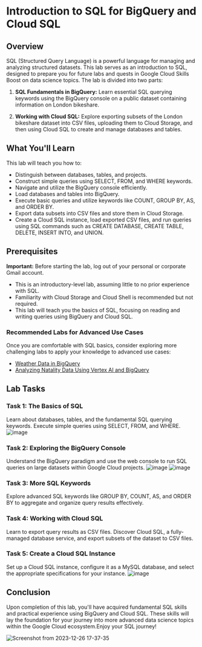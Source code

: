 # Introduction to SQL for BigQuery and Cloud SQL

## Overview
SQL (Structured Query Language) is a powerful language for managing and analyzing structured datasets. This lab serves as an introduction to SQL, designed to prepare you for future labs and quests in Google Cloud Skills Boost on data science topics. The lab is divided into two parts:

1. **SQL Fundamentals in BigQuery:** Learn essential SQL querying keywords using the BigQuery console on a public dataset containing information on London bikeshare.

2. **Working with Cloud SQL:** Explore exporting subsets of the London bikeshare dataset into CSV files, uploading them to Cloud Storage, and then using Cloud SQL to create and manage databases and tables.

## What You'll Learn
This lab will teach you how to:
- Distinguish between databases, tables, and projects.
- Construct simple queries using SELECT, FROM, and WHERE keywords.
- Navigate and utilize the BigQuery console efficiently.
- Load databases and tables into BigQuery.
- Execute basic queries and utilize keywords like COUNT, GROUP BY, AS, and ORDER BY.
- Export data subsets into CSV files and store them in Cloud Storage.
- Create a Cloud SQL instance, load exported CSV files, and run queries using SQL commands such as CREATE DATABASE, CREATE TABLE, DELETE, INSERT INTO, and UNION.

## Prerequisites
**Important:** Before starting the lab, log out of your personal or corporate Gmail account.

- This is an introductory-level lab, assuming little to no prior experience with SQL.
- Familiarity with Cloud Storage and Cloud Shell is recommended but not required.
- This lab will teach you the basics of SQL, focusing on reading and writing queries using BigQuery and Cloud SQL.

### Recommended Labs for Advanced Use Cases
Once you are comfortable with SQL basics, consider exploring more challenging labs to apply your knowledge to advanced use cases:

- [Weather Data in BigQuery](#)
- [Analyzing Natality Data Using Vertex AI and BigQuery](#)

## Lab Tasks

### Task 1: The Basics of SQL
Learn about databases, tables, and the fundamental SQL querying keywords. Execute simple queries using SELECT, FROM, and WHERE.
![image](https://github.com/Dev0psKing/Google-Cloud-Hands_On/assets/99263767/22452c03-3f0f-4d6c-9d39-d7a1a01526c7)

### Task 2: Exploring the BigQuery Console
Understand the BigQuery paradigm and use the web console to run SQL queries on large datasets within Google Cloud projects.
![image](https://github.com/Dev0psKing/Google-Cloud-Hands_On/assets/99263767/c56369a9-6d2f-4f45-ad22-31a54885d523)
![image](https://github.com/Dev0psKing/Google-Cloud-Hands_On/assets/99263767/5e8c215b-ba51-4dfd-bf70-75b423cde451)

### Task 3: More SQL Keywords
Explore advanced SQL keywords like GROUP BY, COUNT, AS, and ORDER BY to aggregate and organize query results effectively.

### Task 4: Working with Cloud SQL
Learn to export query results as CSV files. Discover Cloud SQL, a fully-managed database service, and export subsets of the dataset to CSV files.

### Task 5: Create a Cloud SQL Instance
Set up a Cloud SQL instance, configure it as a MySQL database, and select the appropriate specifications for your instance.
![image](https://github.com/Dev0psKing/Google-Cloud-Hands_On/assets/99263767/abe47ab5-0b8d-4846-a922-279d896b4347)


## Conclusion
Upon completion of this lab, you'll have acquired fundamental SQL skills and practical experience using BigQuery and Cloud SQL. These skills will lay the foundation for your journey into more advanced data science topics within the Google Cloud ecosystem.Enjoy your SQL journey!

![Screenshot from 2023-12-26 17-37-35](https://github.com/Dev0psKing/Google-Cloud-Hands_On/assets/99263767/3ebceebe-b350-4930-a86d-61470f851388)

